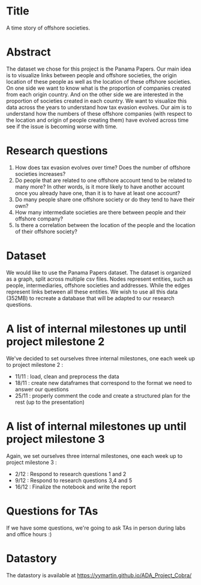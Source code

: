 # Title
A time story of offshore societies.

# Abstract
The dataset we chose for this project is the Panama Papers. Our main idea is to visualize links between people and offshore societies, the origin location of these people as well as the location of these offshore societies. On one side we want to know what is the proportion of companies created from each origin country. And on the other side we are interested in the proportion of societies created in each country. We want to visualize this data across the years to understand how tax evasion evolves. Our aim is to understand how the numbers of these offshore companies (with respect to the location and origin of people creating them) have evolved across time see if the issue is becoming worse with time. 

# Research questions
1) How does tax evasion evolves over time? Does the number of offshore societies increases? 
2) Do people that are related to one offshore account tend to be related to many more? In other words, is it more likely to have another account once you already have one, than it is to have at least one account?
3) Do many people share one offshore society or do they tend to have their own?
4) How many intermediate societies are there between people and their offshore company?
5) Is there a correlation between the location of the people and the location of their offshore society?

# Dataset
We would like to use the Panama Papers dataset. The dataset is organized as a graph, split across multiple csv files. Nodes represent entities, such as people, intermediaries, offshore societies and addresses. While the edges represent links between all these entities. We wish to use all this data (352MB) to recreate a database that will be adapted to our research questions.

# A list of internal milestones up until project milestone 2
We've decided to set ourselves three internal milestones, one each week up to project milestone 2 :
* 11/11 : load, clean and preprocess the data
* 18/11 : create new dataframes that correspond to the format we need to answer our questions
* 25/11 : properly comment the code and create a structured plan for the rest (up to the presentation)

# A list of internal milestones up until project milestone 3
Again, we set ourselves three internal milestones, one each week up to project milestone 3 :
* 2/12 : Respond to research questions 1 and 2 
* 9/12 : Respond to research questions 3,4 and 5
* 16/12 : Finalize the notebook and write the report

# Questions for TAs
If we have some questions, we're going to ask TAs in person during labs and office hours :)

# Datastory
The datastory is available at https://yymartin.github.io/ADA_Project_Cobra/
